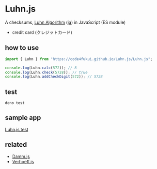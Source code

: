 # Luhn.js

A checksums, [Luhn Algorithm](https://en.wikipedia.org/wiki/Luhn_algorithm) ([ja](https://ja.wikipedia.org/wiki/Luhn%E3%82%A2%E3%83%AB%E3%82%B4%E3%83%AA%E3%82%BA%E3%83%A0)) in JavaScript (ES module)

- credit card (クレジットカード)
 
## how to use

```js
import { Luhn } from "https://code4fukui.github.io/Luhn.js/Luhn.js";

console.log(Luhn.calc(572)); // 8
console.log(Luhn.check(5728)); // true
console.log(Luhn.addCheckDigit(572)); // 5728
```

## test

```
deno test
```

## sample app

[Luhn.js test](https://code4fukui.github.io/Luhn.js/)

## related

- [Damm.js](https://github.com/code4fukui/Damm.js)
- [Verhoeff.js](https://github.com/code4fukui/Verhoeff.js)
